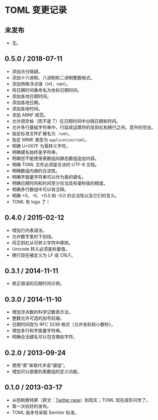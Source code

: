 # TOML 变更记录

## 未发布

* 无。

## 0.5.0 / 2018-07-11

* 添加点分隔键。
* 添加十六进制、八进制和二进制整数格式。
* 添加特殊浮点值（inf，nan）。
* 将日期时间重命名为坐标日期时间。
* 添加各地日期时间。
* 添加各地日期。
* 添加各地时间。
* 添加 ABNF 规范。
* 允许用空格（而不是 T）在日期时间中分隔日期和时间。
* 允许多行基础字符串中，行延续运算符的反斜杠和换行之间，意外的空白。
* 指定标准文件扩展名为 `.toml`。
* 指定 MIME 类型为 `application/toml`。
* 明确 U+007F 为需转义字符。
* 明确键名始终是字符串。
* 明确您不能使用表数组向静态数组追加内容。
* 明确 TOML 文件必须是合法的 UTF-8 文档。
* 明确数组内值的合法性。
* 明确字面量字符串可以作为表的键名。
* 明确日期时间和时间至少应当具有毫秒级的精度。
* 明确多行数组中可以有注释。
* 明确 +0、-0、+0.0 和 -0.0 的合法性以及它们的含义。
* TOML 有 logo 了！

## 0.4.0 / 2015-02-12

* 增加行内表语法。
* 允许数字里的下划线。
* 将正斜杠从可转义字符中移除。
* Unicode 转义必须是标量值。
* 换行现在被定义为 LF 或 CRLF。

## 0.3.1 / 2014-11-11

* 修正错误的日期时间示例。

## 0.3.0 / 2014-11-10

* 增加浮点数的科学记数表示法。
* 整数允许可选的加号前缀。
* 日期时间改为 RFC 3339 格式（允许坐标和小数秒）。
* 增加多行和字面量字符串。
* 明确合法键名可以包含哪些字符。

## 0.2.0 / 2013-09-24

* 使用“表”来取代术语“键组”。
* 增加可以嵌套的表数组的定义功能。

## 0.1.0 / 2013-03-17

* 从怒刷推特屏（原文：[Twitter rage]）到现实；TOML 现在成形问世了。
* 第一次较好的发布。
* TOML 版本号采取 SemVer 标准。

[Twitter rage]: https://www.urbandictionary.com/define.php?term=Twitter%20Rage "Urban Dictionary: At least 5 consecutive angry tweets about something. Usually results in a drop in followers and/or more people twitter raging.&#10;都市词典：至少连续 5 条关于某事愤怒的推文。通常会导致他人取关和/或更多的人被传染。"
